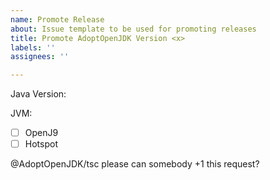 ```yaml
---
name: Promote Release
about: Issue template to be used for promoting releases
title: Promote AdoptOpenJDK Version <x>
labels: ''
assignees: ''

---
```


Java Version:
<!-- e.g Java Version: 12+28 -->

JVM:
- [ ] OpenJ9
- [ ] Hotspot

@AdoptOpenJDK/tsc please can somebody +1 this request?
